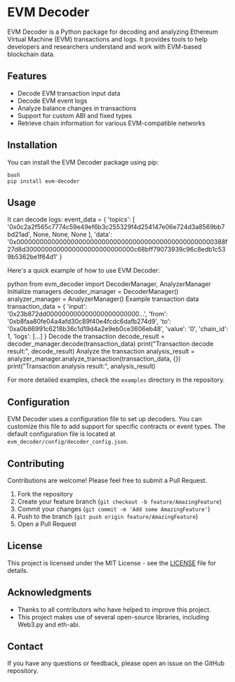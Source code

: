 # EVM Decoder

EVM Decoder is a Python package for decoding and analyzing Ethereum Virtual Machine (EVM) transactions and logs. It provides tools to help developers and researchers understand and work with EVM-based blockchain data.

## Features

- Decode EVM transaction input data
- Decode EVM event logs
- Analyze balance changes in transactions
- Support for custom ABI and fixed types
- Retrieve chain information for various EVM-compatible networks

## Installation

You can install the EVM Decoder package using pip:
```
bash
pip install evm-decoder
```


## Usage

It can decode logs:
event_data = {
    'topics': [
        '0x0c2a2f565c7774c59e49ef6b3c255329f4d254147e06e724d3a8569bb7bd21ad',
        None,
        None,
        None
    ],
    'data': '0x000000000000000000000000000000000000000000000000000388f27d8d3000000000000000000000000000c68bff79073939c96c8edb1c539b5362be1f64d1'
}


Here's a quick example of how to use EVM Decoder:

python
from evm_decoder import DecoderManager, AnalyzerManager
Initialize managers
decoder_manager = DecoderManager()
analyzer_manager = AnalyzerManager()
Example transaction data
transaction_data = {
'input': '0x23b872dd000000000000000000000000...',
'from': '0xb8faa80fe04a4afd30c89f40e4fcdc6dafb274d9',
'to': '0xa0b86991c6218b36c1d19d4a2e9eb0ce3606eb48',
'value': '0',
'chain_id': 1,
'logs': [...]
}
Decode the transaction
decode_result = decoder_manager.decode(transaction_data)
print("Transaction decode result:", decode_result)
Analyze the transaction
analysis_result = analyzer_manager.analyze_transaction(transaction_data, {})
print("Transaction analysis result:", analysis_result)


For more detailed examples, check the `examples` directory in the repository.

## Configuration

EVM Decoder uses a configuration file to set up decoders. You can customize this file to add support for specific contracts or event types. The default configuration file is located at `evm_decoder/config/decoder_config.json`.

## Contributing

Contributions are welcome! Please feel free to submit a Pull Request.

1. Fork the repository
2. Create your feature branch (`git checkout -b feature/AmazingFeature`)
3. Commit your changes (`git commit -m 'Add some AmazingFeature'`)
4. Push to the branch (`git push origin feature/AmazingFeature`)
5. Open a Pull Request

## License

This project is licensed under the MIT License - see the [LICENSE](LICENSE) file for details.

## Acknowledgments

- Thanks to all contributors who have helped to improve this project.
- This project makes use of several open-source libraries, including Web3.py and eth-abi.

## Contact

If you have any questions or feedback, please open an issue on the GitHub repository.